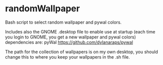 # randomWallpaper
Bash script to select random wallpaper and pywal colors.

Includes also the GNOME .desktop file to enable use at startup (each time you login to GNOME, you get a new wallpaper and pywal colors)
dependencies are: pyWal https://github.com/dylanaraps/pywal

The path for the collection of wallpapers is on my own desktop, you should change this to where you keep your wallpapers in the .sh file.
